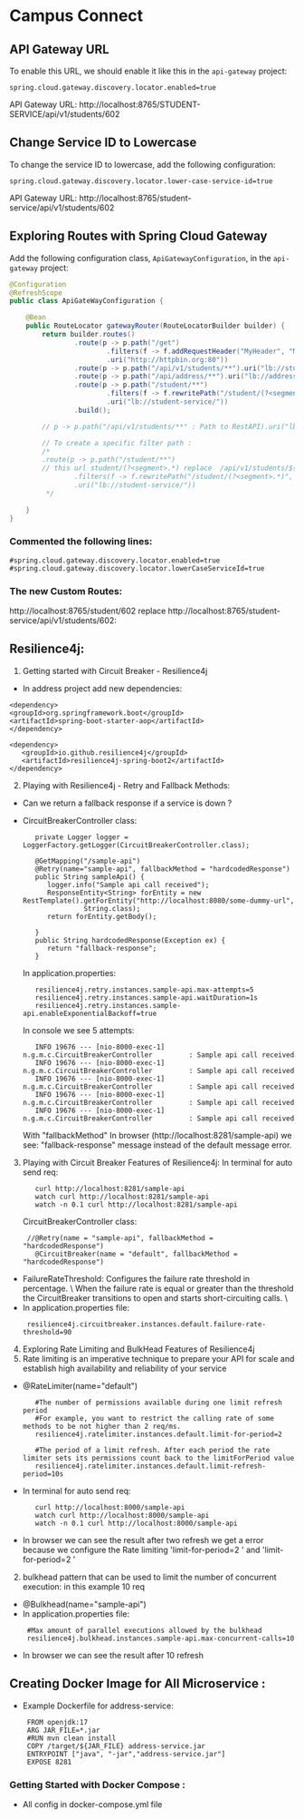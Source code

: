 # Campus Connect

## API Gateway URL
To enable this URL, we should enable it like this in the `api-gateway` project:

``` 
spring.cloud.gateway.discovery.locator.enabled=true
```
API Gateway URL: http://localhost:8765/STUDENT-SERVICE/api/v1/students/602

## Change Service ID to Lowercase
To change the service ID to lowercase, add the following configuration:
```
spring.cloud.gateway.discovery.locator.lower-case-service-id=true
```

API Gateway URL: http://localhost:8765/student-service/api/v1/students/602

## Exploring Routes with Spring Cloud Gateway
Add the following configuration class, `ApiGatewayConfiguration`, in the `api-gateway` project:

```java
@Configuration
@RefreshScope
public class ApiGateWayConfiguration {

    @Bean
    public RouteLocator gatewayRouter(RouteLocatorBuilder builder) {
        return builder.routes()
                .route(p -> p.path("/get")
                        .filters(f -> f.addRequestHeader("MyHeader", "MyURI").addRequestParameter("Param", "MyValue"))
                        .uri("http://httpbin.org:80"))
                .route(p -> p.path("/api/v1/students/**").uri("lb://student-service/"))
                .route(p -> p.path("/api/address/**").uri("lb://address-service/"))
                .route(p -> p.path("/student/**")
                        .filters(f -> f.rewritePath("/student/(?<segment>.*)", "/api/v1/students/${segment}"))
                        .uri("lb://student-service/"))
                .build();

        // p -> p.path("/api/v1/students/**" : Path to RestAPI).uri("lb://student-service/": name of service)

        // To create a specific filter path :
        /*
        .route(p -> p.path("/student/**")
        // this url student/(?<segment>.*) replace  /api/v1/students/${segment}
                .filters(f -> f.rewritePath("/student/(?<segment>.*)", "/api/v1/students/${segment}"))
                .uri("lb://student-service/"))
         */

    }
}
```
### Commented the following lines:
``` 
#spring.cloud.gateway.discovery.locator.enabled=true
#spring.cloud.gateway.discovery.locator.lowerCaseServiceId=true
```

### The new Custom Routes:
http://localhost:8765/student/602 replace http://localhost:8765/student-service/api/v1/students/602:

## Resilience4j:
1. Getting started with Circuit Breaker - Resilience4j
  * In address project add new dependencies:
  ```
  <dependency>
  <groupId>org.springframework.boot</groupId>
  <artifactId>spring-boot-starter-aop</artifactId>
  </dependency>

  <dependency>
     <groupId>io.github.resilience4j</groupId>
     <artifactId>resilience4j-spring-boot2</artifactId>
  </dependency>
  ```

2. Playing with Resilience4j - Retry and Fallback Methods:
  - Can we return a fallback response if a service is down ?
  * CircuitBreakerController class:

     ```
        private Logger logger = LoggerFactory.getLogger(CircuitBreakerController.class);

        @GetMapping("/sample-api")
        @Retry(name="sample-api", fallbackMethod = "hardcodedResponse")
        public String sampleApi() {
           logger.info("Sample api call received");
           ResponseEntity<String> forEntity = new RestTemplate().getForEntity("http://localhost:8080/some-dummy-url",
                    String.class);
           return forEntity.getBody();
           
        }
        public String hardcodedResponse(Exception ex) {
           return "fallback-response";
        }
     ```
    In application.properties:
     ```
        resilience4j.retry.instances.sample-api.max-attempts=5
        resilience4j.retry.instances.sample-api.waitDuration=1s
        resilience4j.retry.instances.sample-api.enableExponentialBackoff=true
     ```
    In console we see 5 attempts:
     ```
        INFO 19676 --- [nio-8000-exec-1] n.g.m.c.CircuitBreakerController         : Sample api call received
        INFO 19676 --- [nio-8000-exec-1] n.g.m.c.CircuitBreakerController         : Sample api call received
        INFO 19676 --- [nio-8000-exec-1] n.g.m.c.CircuitBreakerController         : Sample api call received
        INFO 19676 --- [nio-8000-exec-1] n.g.m.c.CircuitBreakerController         : Sample api call received
        INFO 19676 --- [nio-8000-exec-1] n.g.m.c.CircuitBreakerController         : Sample api call received
     ```
    With "fallbackMethod" In browser (http://localhost:8281/sample-api) we see: "fallback-response" message instead of the default message error.

3. Playing with Circuit Breaker Features of Resilience4j:
   In terminal for auto send req:
     ```
        curl http://localhost:8281/sample-api
        watch curl http://localhost:8281/sample-api
        watch -n 0.1 curl http://localhost:8281/sample-api
     ```
   CircuitBreakerController class:
      ```
       //@Retry(name = "sample-api", fallbackMethod = "hardcodedResponse")
         @CircuitBreaker(name = "default", fallbackMethod = "hardcodedResponse")
      ```
  - FailureRateThreshold: Configures the failure rate threshold in percentage. \ When the failure rate is equal or greater than the threshold the CircuitBreaker transitions to open and starts short-circuiting calls. \
  - In application.properties file:
      ```
       resilience4j.circuitbreaker.instances.default.failure-rate-threshold=90
      ``` 
4. Exploring Rate Limiting and BulkHead Features of Resilience4j
  1.  Rate limiting is an imperative technique to prepare your API for scale and establish high availability and reliability of your service
  * @RateLimiter(name="default")
      ```
         #The number of permissions available during one limit refresh period
         #For example, you want to restrict the calling rate of some methods to be not higher than 2 req/ms.
         resilience4j.ratelimiter.instances.default.limit-for-period=2 

         #The period of a limit refresh. After each period the rate limiter sets its permissions count back to the limitForPeriod value
         resilience4j.ratelimiter.instances.default.limit-refresh-period=10s
      ```
  * In terminal for auto send req:
      ```
         curl http://localhost:8000/sample-api
         watch curl http://localhost:8000/sample-api
         watch -n 0.1 curl http://localhost:8000/sample-api
      ```
  * In browser we can see the result after two refresh we get a error because we configure the Rate limiting 'limit-for-period=2 ' and 'limit-for-period=2 '
  2.  bulkhead pattern that can be used to limit the number of concurrent execution: in this example 10 req
  * @Bulkhead(name="sample-api")
  * In application.properties file:
      ```
       #Max amount of parallel executions allowed by the bulkhead
       resilience4j.bulkhead.instances.sample-api.max-concurrent-calls=10
      ``` 
  * In browser we can see the result after 10 refresh

## Creating Docker Image for All Microservice :
  * Example Dockerfile for address-service:
    
    ```
     FROM openjdk:17
     ARG JAR_FILE=*.jar
     #RUN mvn clean install
     COPY /target/${JAR_FILE} address-service.jar
     ENTRYPOINT ["java", "-jar","address-service.jar"]
     EXPOSE 8281
     ``` 

### Getting Started with Docker Compose  :
 * All config in docker-compose.yml file



